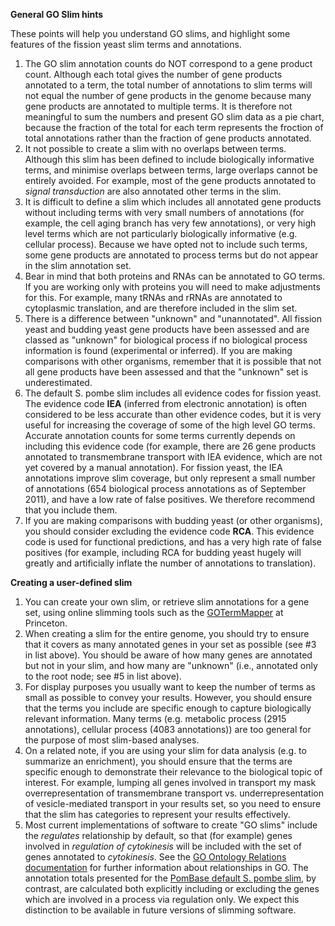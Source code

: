 
**General GO Slim hints**

These points will help you understand GO slims, and highlight some
features of the fission yeast slim terms and annotations.

1.  The GO slim annotation counts do NOT correspond to a gene product
    count. Although each total gives the number of gene products
    annotated to a term, the total number of annotations to slim terms
    will not equal the number of gene products in the genome because
    many gene products are annotated to multiple terms. It is therefore
    not meaningful to sum the numbers and present GO slim data as a pie
    chart, because the fraction of the total for each term represents
    the froction of total annotations rather than the fraction of gene
    products annotated.
2.  It not possible to create a slim with no overlaps between terms.
    Although this slim has been defined to include biologically
    informative terms, and minimise overlaps between terms, large
    overlaps cannot be entirely avoided. For example, most of the gene
    products annotated to *signal transduction* are also annotated other
    terms in the slim.
3.  It is difficult to define a slim which includes all annotated gene
    products without including terms with very small numbers of
    annotations (for example, the cell aging branch has very few
    annotations), or very high level terms which are not particularly
    biologically informative (e.g. cellular process). Because we have
    opted not to include such terms, some gene products are annotated to
    process terms but do not appear in the slim annotation set.
4.  Bear in mind that both proteins and RNAs can be annotated to GO
    terms. If you are working only with proteins you will need to make
    adjustments for this. For example, many tRNAs and rRNAs are
    annotated to cytoplasmic translation, and are therefore included in
    the slim set.
5.  There is a difference between "unknown" and "unannotated". All
    fission yeast and budding yeast gene products have been assessed and
    are classed as "unknown" for biological process if no biological
    process information is found (experimental or inferred). If you are
    making comparisons with other organisms, remember that it is
    possible that not all gene products have been assessed and that the
    "unknown" set is underestimated.
6.  The default S. pombe slim includes all evidence codes for fission
    yeast. The evidence code **IEA** (inferred from electronic
    annotation) is often considered to be less accurate than other
    evidence codes, but it is very useful for increasing the coverage of
    some of the high level GO terms. Accurate annotation counts for some
    terms currently depends on including this evidence code (for
    example, there are 26 gene products annotated to transmembrane
    transport with IEA evidence, which are not yet covered by a manual
    annotation). For fission yeast, the IEA annotations improve slim
    coverage, but only represent a small number of annotations (654
    biological process annotations as of September 2011), and have a low
    rate of false positives. We therefore recommend that you include
    them.
7.  If you are making comparisons with budding yeast (or other
    organisms), you should consider excluding the evidence code **RCA**.
    This evidence code is used for functional predictions, and has a
    very high rate of false positives (for example, including RCA for
    budding yeast hugely will greatly and artificially inflate the
    number of annotations to translation).

**Creating a user-defined slim**

1.  You can create your own slim, or retrieve slim annotations for a
    gene set, using online slimming tools such as the
    [GOTermMapper](http://go.princeton.edu/cgi-bin/GOTermMapper) at
    Princeton.
2.  When creating a slim for the entire genome, you should try to ensure
    that it covers as many annotated genes in your set as possible (see
    \#3 in list above). You should be aware of how many genes are
    annotated but not in your slim, and how many are "unknown" (i.e.,
    annotated only to the root node; see \#5 in list above).
3.  For display purposes you usually want to keep the number of terms as
    small as possible to convey your results. However, you should ensure
    that the terms you include are specific enough to capture
    biologically relevant information. Many terms (e.g. metabolic
    process (2915 annotations), cellular process (4083 annotations)) are
    too general for the purpose of most slim-based analyses.
4.  On a related note, if you are using your slim for data analysis
    (e.g. to summarize an enrichment), you should ensure that the terms
    are specific enough to demonstrate their relevance to the biological
    topic of interest. For example, lumping all genes involved in
    transport my mask overrepresentation of transmembrane transport vs.
    underrepresentation of vesicle-mediated transport in your results
    set, so you need to ensure that the slim has categories to represent
    your results effectively.
5.  Most current implementations of software to create "GO slims"
    include the *regulates* relationship by default, so that (for
    example) genes involved in *regulation of cytokinesis* will be
    included with the set of genes annotated to *cytokinesis*. See the
    [GO Ontology Relations
    documentation](http://www.geneontology.org/GO.ontology.relations.shtml)
    for further information about relationships in GO. The annotation
    totals presented for the [PomBase default S. pombe slim](browse-curation/fission-yeast-go-slim-terms), by contrast,
    are calculated both explicitly including or excluding the genes
    which are involved in a process via regulation only. We expect this
    distinction to be available in future versions of slimming software.
